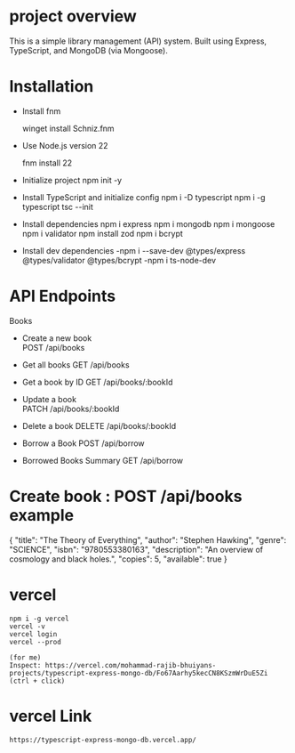 
# project overview
This is a simple library management (API) system. Built using  Express, TypeScript, and MongoDB (via Mongoose).

# Installation

- Install fnm

    winget install Schniz.fnm

- Use Node.js version 22

    fnm install 22

- Initialize project
    npm init -y

- Install TypeScript and initialize config
    npm i -D typescript
    npm i -g typescript
    tsc --init

- Install dependencies
    npm i express
    npm i mongodb
    npm i mongoose
    npm i validator
    npm install zod
    npm i bcrypt


- Install dev dependencies
    -npm i --save-dev @types/express @types/validator  @types/bcrypt
    -npm i ts-node-dev

# API Endpoints

Books
- Create a new book  
    POST /api/books 

- Get all books
    GET /api/books   

- Get a book by ID 
    GET /api/books/:bookId  

- Update a book    
    PATCH /api/books/:bookId

- Delete a book 
    DELETE /api/books/:bookId 


- Borrow a Book
    POST /api/borrow

- Borrowed Books Summary
    GET /api/borrow


# Create book : POST /api/books example

{
  "title": "The Theory of Everything",
  "author": "Stephen Hawking",
  "genre": "SCIENCE",
  "isbn": "9780553380163",
  "description": "An overview of cosmology and black holes.",
  "copies": 5,
  "available": true
}

# vercel 

    npm i -g vercel
    vercel -v
    vercel login
    vercel --prod

    (for me)
    Inspect: https://vercel.com/mohammad-rajib-bhuiyans-projects/typescript-express-mongo-db/Fo67Aarhy5kecCN8KSzmWrDuE5Zi
    (ctrl + click)

# vercel Link 
    https://typescript-express-mongo-db.vercel.app/


